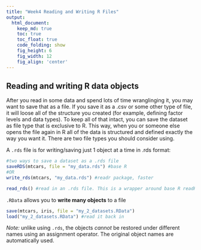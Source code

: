 ```yaml
---
title: "Week4 Reading and Writing R Files"
output:
  html_document:  
    keep_md: true
    toc: true
    toc_float: true
    code_folding: show
    fig_height: 6
    fig_width: 12
    fig_align: 'center'
---
```






## Reading and writing R data objects

After you read in some data and spend lots of time wranglinging it, you may want to save that as a file. If you save it as a .csv or some other type of file, it will loose all of the structure you created (for example, defining factor levels and data types). To keep all of that intact, you can save the dataset as file type that is exclusive to R. This way, when you or someone else opens the file again in R all of the data is structured and defined exactly the way you want it. There are two file types you should consider using.

A `.rds` file is for writing/saving just 1 object at a time in .rds format:


```r
#two ways to save a dataset as a .rds file
saveRDS(mtcars, file = "my_data.rds") #base R
#OR
write_rds(mtcars, "my_data.rds") #readr package, faster

read_rds() #read in an .rds file. This is a wrapper around base R readRDS()
```

`.RData` allows you to **write many objects** to a file


```r
save(mtcars, iris, file = "my_2_datasets.RData")
load("my_2_datasets.RData") #read it back in
```

*Note:* unlike using `.rds`, the objects *cannot* be restored under different names using an assignment operator. The original object names are automatically used.
